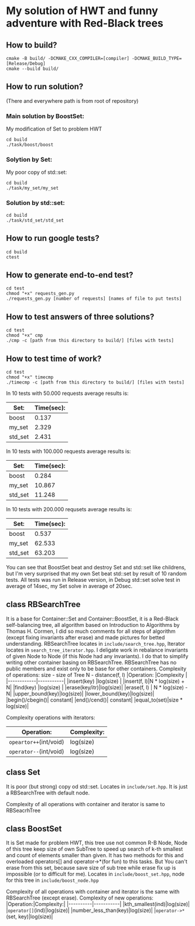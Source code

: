 # My solution of HWT and funny adventure with Red-Black trees

## How to build?

```
cmake -B build/ -DCMAKE_CXX_COMPILER=[compiler] -DCMAKE_BUILD_TYPE=[Release/Debug]
cmake --build build/
```

## How to run solution?
(There and everywhere path is from root of repository)
### Main solution by BoostSet:
My modification of Set to problem HWT
```
cd build
./task/boost/boost
```
### Solytion by Set:
My poor copy of std::set:
```
cd build
./task/my_set/my_set
```

### Solution by std::set:
```
cd build
./task/std_set/std_set
```

## How to run google tests?
```
cd build
ctest
```

## How to generate end-to-end test?
```
cd test
chmod "+x" requests_gen.py
./requests_gen.py [number of requests] [names of file to put tests]
```

## How to test answers of three solutions?
```
cd test
chmod "+x" cmp
./cmp -c [path from this directory to build/] [files with tests]
```

## How to test time of work?
```
cd test
chmod "+x" timecmp
./timecmp -c [path from this directory to build/] [files with tests]
```

In 10 tests with 50.000 requests average results is:

|Set:    | Time(sec): |
|--------|------------|
|boost   | 0.137      |
|my_set  | 2.329      |
|std_set | 2.431      |


In 10 tests with 100.000 requests average results is:

|Set:    | Time(sec): |
|--------|------------|
|boost   | 0.284      |
|my_set  | 10.867     |
|std_set | 11.248     |

In 10 tests with 200.000 requsets average results is:

|Set:   |Time(sec):|
|-------|----------|
|boost  |0.537     |
|my_set |62.533    |
|std_set|63.203    |

You can see that BoostSet beat and destroy Set and std::set like childrens, but I'm very surprised that my own Set beat std::set by result of 10 random tests. All tests was run in Release version, in Debug std::set solve test in average of 14sec, my Set solve in average of 20sec.


## class RBSearchTree
It is a base for Container::Set and Container::BoostSet, it is a Red-Black self-balancing tree, all algorithm based on Introduction to Algorithms by Thomas H. Cormen, I did so much comments for all steps of algorithm (except fixing invariants after erase) and made pictures for betted understanding. RBSearchTree locates in `include/search_tree.hpp`, Iterator locates in `search_tree_iterator.hpp`. I deligate work in rebalance invariants of given Node to Node (if this Node had any invariants). I do that to simplify writing other container basing on RBSearchTree. RBSearchTree has no public members and exist only to be base for other containers.
Complexity of operations:
size - size of Tree
N - distance(f, l)
|Operation:  |Complexity |
|------------|-----------|
|insert(key) |log(size)  |
|insert(f, l)|N * log(size) + N|
|find(key)   |log(size)  |
|erase(key/itr)|log(size)|
|erase(f, l) | N * log(size) - N|
|upper_bound(key)|log(size)|
|lower_bound(key)|log(size)|
|begin()/cbegin()| constant|
|end()/cend()| constant|
|equal_to(set)|size * log(size)|

Complexity operations with iterators:

|Operation:|Complexity:|
|----------|-----------|
|`opeartor++`(int/void)|log(size)|
|`operator--`(int/void)|log(size)|


## class Set
It is poor (but strong) copy od std::set. Locates in `include/set.hpp`. It is just a RBSearchTree with default node.

Complexity of all operations with container and iterator is same to RBSeacrhTree

## class BoostSet
It is Set made for problem HWT, this tree use not common R-B Node, Node of this tree keep size of own SubTree to speed up search of k-th smallest and count of elements smaller than given. It has two methods for this and overloaded operators[] and operator->*(for fun) to this tasks. But You can't erase from this set, because save size of sub tree while erase fix up is impossible (or to difficult for me).
Locates in `include/boost_set.hpp`, node for this tree in `include/boost_node.hpp`

Complexity of all operations with container and iterator is the same with RBSearchTree (except erase).
Complexity of new operations:
|Operation:|Complexity:|
|----------|-----------|
|kth_smallest(ind)|log(size)|
|`operator[]`(ind)|log(size)|
|number_less_than(key)|log(size)|
|`operator->*`(set, key)|log(size)|